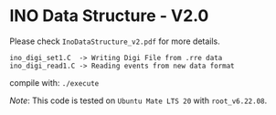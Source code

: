 # INO Data Structure - V2.0

Please check `InoDataStructure_v2.pdf` for more details.

```
ino_digi_set1.C  -> Writing Digi File from .rre data
ino_digi_read1.C -> Reading events from new data format
```

compile with: ``./execute``

*Note*: This code is tested on `Ubuntu Mate LTS 20` with `root_v6.22.08`.

